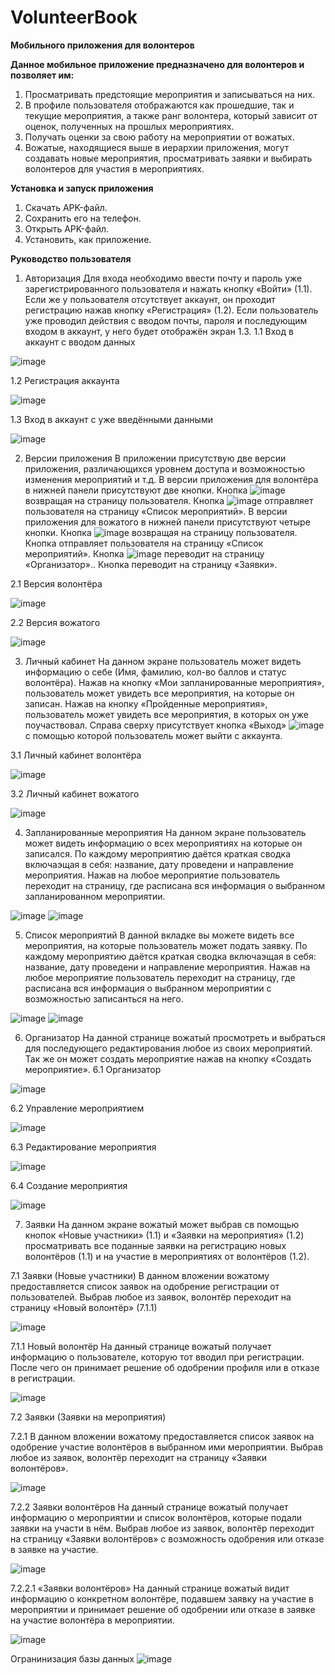 # VolunteerBook

**Мобильного приложения для волонтеров**

**Данное мобильное приложение предназначено для волонтеров и позволяет им:**
1.	Просматривать предстоящие мероприятия и записываться на них.
2.	В профиле пользователя отображаются как прошедшие, так и текущие мероприятия, а также ранг волонтера, который зависит от оценок, полученных на прошлых мероприятиях.
3.	Получать оценки за свою работу на мероприятии от вожатых.
4.	Вожатые, находящиеся выше в иерархии приложения, могут создавать новые мероприятия, просматривать заявки и выбирать волонтеров для участия в мероприятиях.


**Установка и запуск приложения**
1.	Скачать APK-файл. 
2.	Сохранить его на телефон. 
3.	Открыть APK-файл. 
4.	Установить, как приложение.



**Руководство пользователя**
1. Авторизация
Для входа необходимо ввести почту и пароль уже зарегистрированного пользователя и нажать кнопку «Войти» (1.1). Если же у пользователя отсутствует аккаунт, он проходит регистрацию нажав кнопку «Регистрация» (1.2). Если пользователь уже проводил действия с вводом почты, пароля и последующим входом в аккаунт, у него будет отображён экран 1.3.
1.1 Вход в аккаунт с вводом данных
   
 ![image](https://github.com/EngiFire/VolunteerBook/assets/107999830/304ddedc-2128-4fec-843f-6c1df24f4d54)


1.2 Регистрация аккаунта

 ![image](https://github.com/EngiFire/VolunteerBook/assets/107999830/baabf571-e09e-4e40-bcd5-1b3ae581757a)


1.3 Вход в аккаунт с уже введёнными данными

![image](https://github.com/EngiFire/VolunteerBook/assets/107999830/fbcd5acb-f1f7-4a6e-bd91-940a4f0c4064)



2. Версии приложения
В приложении присутствую две версии приложения, различающихся уровнем доступа и возможностью изменения мероприятий и т.д.
В версии приложения для волонтёра в нижней панели присутствуют две кнопки. Кнопка ![image](https://github.com/EngiFire/VolunteerBook/assets/107999830/352b110d-c078-4aef-8549-f3aba619f7b7)
 возвращая на страницу пользователя. Кнопка ![image](https://github.com/EngiFire/VolunteerBook/assets/107999830/d40718a3-26bf-4047-b571-a74247af3f64)
 отправляет пользователя на страницу «Список мероприятий».
В версии приложения для вожатого в нижней панели присутствуют четыре кнопки. Кнопка ![image](https://github.com/EngiFire/VolunteerBook/assets/107999830/01b6d30a-f89e-4672-93e7-cbdbefd08f02)
 возвращая на страницу пользователя. Кнопка   отправляет пользователя на страницу «Список мероприятий». Кнопка ![image](https://github.com/EngiFire/VolunteerBook/assets/107999830/7210739b-35ba-4908-a391-34166b2e811b)  переводит на страницу «Организатор».. Кнопка   переводит на страницу «Заявки».


2.1 Версия волонтёра

![image](https://github.com/EngiFire/VolunteerBook/assets/107999830/80ddc0c2-f34d-4c8c-8a9c-c5749fa920e2)


2.2 Версия вожатого

![image](https://github.com/EngiFire/VolunteerBook/assets/107999830/a806733e-14be-4711-82b8-6f9166906aba)


3. Личный кабинет 
На данном экране пользователь может видеть информацию о себе (Имя, фамилию, кол-во баллов и статус волонтёра). Нажав на кнопку «Мои запланированные мероприятия», пользователь может увидеть все мероприятия, на которые он записан. Нажав на кнопку «Пройденные мероприятия», пользователь может увидеть все мероприятия, в которых он уже поучаствовал. Справа сверху присутствует кнопка «Выход» ![image](https://github.com/EngiFire/VolunteerBook/assets/107999830/87fe05cb-8007-4e41-b602-3adf2206a98b) с помощью которой пользователь может выйти с аккаунта.

3.1 Личный кабинет волонтёра

![image](https://github.com/EngiFire/VolunteerBook/assets/107999830/3d813b0e-1d12-45d7-af0f-45057e170ad2)


3.2 Личный кабинет вожатого

![image](https://github.com/EngiFire/VolunteerBook/assets/107999830/d9f0c4f9-0c34-4b2d-8029-93f7bc7dd03b)




4. Запланированные мероприятия
На данном экране пользователь может видеть информацию о всех мероприятиях на которые он записался. По каждому мероприятию даётся краткая сводка включаэщая в себя: название, дату проведени и направление мероприятия. Нажав на любое мероприятие пользователь переходит на страницу, где расписана вся информация о выбранном запланированном мероприятии.

![image](https://github.com/EngiFire/VolunteerBook/assets/107999830/87b8e27a-399d-4dda-bf6b-bbff73f4e2a4)
![image](https://github.com/EngiFire/VolunteerBook/assets/107999830/71cc58b0-1ebb-4180-8eab-a42a7299e918)


5.	Список мероприятий
В данной вкладке вы можете видеть все мероприятия, на которые пользователь может подать заявку. По каждому мероприятию даётся краткая сводка включаэщая в себя: название, дату проведени и направление мероприятия. Нажав на любое мероприятие пользователь переходит на страницу, где расписана вся информация о выбранном мероприятии с возможностью записанться на него.

![image](https://github.com/EngiFire/VolunteerBook/assets/107999830/07e7878d-baa0-4d4a-a543-38bdf557d1de)
![image](https://github.com/EngiFire/VolunteerBook/assets/107999830/d1c4b57f-ed50-4980-a36d-618590992fd0)




6.	Организатор
На данной странице вожатый просмотреть и выбраться для последующего редактирования любое из своих мероприятий. Так же он может создать мероприятие нажав на кнопку «Создать мероприятие».
6.1	Организатор
  	
![image](https://github.com/EngiFire/VolunteerBook/assets/107999830/7f0f4679-46cf-439c-9536-7172b461bebe)



6.2	Управление мероприятием

![image](https://github.com/EngiFire/VolunteerBook/assets/107999830/ac39fbdc-ceb9-4208-aa7d-5ef8fe06dad4)





6.3	Редактирование мероприятия

![image](https://github.com/EngiFire/VolunteerBook/assets/107999830/8edf7b8e-20e8-42f0-9e38-b621535fa8c5)




6.4	Создание мероприятия

![image](https://github.com/EngiFire/VolunteerBook/assets/107999830/e1ff8646-7dcc-4014-83f7-4ddf08c68d51)




7.	Заявки
На данном экране вожатый может выбрав св помощью кнопок «Новые
участники» (1.1) и «Заявки на мероприятия» (1.2) просматривать все поданные заявки на регистрацию новых волонтёров (1.1)  и на участие в мероприятиях от волонтёров (1.2).


7.1	Заявки (Новые участники)
В данном вложении вожатому предоставляется список заявок на одобрение регистрации от пользователей. Выбрав любое из заявок, волонтёр переходит на страницу «Новый волонтёр» (7.1.1)

![image](https://github.com/EngiFire/VolunteerBook/assets/107999830/ad49e167-ceb7-403a-a7eb-f99e742c8d1d)



7.1.1	Новый волонтёр
На данный странице вожатый получает информацию о пользователе, которую тот вводил при регистрации. После чего он принимает решение об одобрении профиля или в отказе в регистрации.

![image](https://github.com/EngiFire/VolunteerBook/assets/107999830/0fa4ca76-7b8b-4e26-8608-3b753ebc60b1)





7.2	Заявки (Заявки на мероприятия)


7.2.1	В данном вложении вожатому предоставляется список заявок на одобрение участие волонтёров в выбранном ими мероприятии. Выбрав любое из заявок, волонтёр переходит на страницу «Заявки волонтёров».

![image](https://github.com/EngiFire/VolunteerBook/assets/107999830/6934fe59-0e8a-4da5-aeac-ae62fde33929)





7.2.2	Заявки волонтёров
На данный странице вожатый получает информацию о мероприятии и список волонтёров, которые подали заявки на участи в нём. Выбрав любое из заявок, волонтёр переходит на страницу «Заявки волонтёров» с возможность одобрения или отказе в заявке на участие.

![image](https://github.com/EngiFire/VolunteerBook/assets/107999830/e009c4d4-3023-4daf-8313-54d20dd4e56b)




7.2.2.1	«Заявки волонтёров»
На данный странице вожатый видит информацию о конкретном волонтёре, подавшем заявку на участие в мероприятии и принимает решение об одобрении или отказе в заявке на участие волонтёра в мероприятии.

![image](https://github.com/EngiFire/VolunteerBook/assets/107999830/1040c378-9abc-46e5-a829-0b4ea5b455fb)




Огранинизация базы данных
![image](https://github.com/EngiFire/VolunteerBook/assets/107999830/6641b82e-9709-482b-baf1-e0784dd5fa4e)


   
